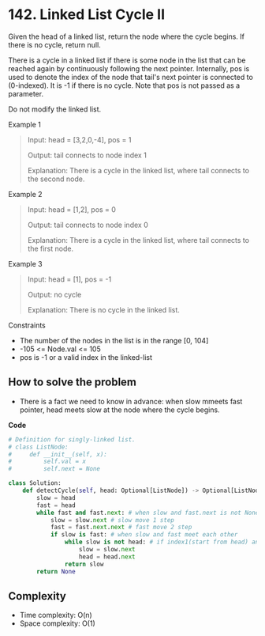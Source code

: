 # 142. Linked List Cycle II
<Badge type="warning" text="Medium" />[<Badge type="info" text="LeetCode" />](https://leetcode.com/problems/linked-list-cycle-ii/)

Given the head of a linked list, return the node where the cycle begins. If there is no cycle, return null.

There is a cycle in a linked list if there is some node in the list that can be reached again by continuously following the next pointer. Internally, pos is used to denote the index of the node that tail's next pointer is connected to (0-indexed). It is -1 if there is no cycle. Note that pos is not passed as a parameter.

Do not modify the linked list.


Example 1
> Input: head = [3,2,0,-4], pos = 1
>
> Output: tail connects to node index 1
>
> Explanation: There is a cycle in the linked list, where tail connects to the second node.

Example 2
> Input: head = [1,2], pos = 0
>
> Output: tail connects to node index 0
>
> Explanation: There is a cycle in the linked list, where tail connects to the first node.

Example 3
> Input: head = [1], pos = -1
>
> Output: no cycle
>
> Explanation: There is no cycle in the linked list.

Constraints
- The number of the nodes in the list is in the range [0, 104]
- -105 <= Node.val <= 105
- pos is -1 or a valid index in the linked-list

## How to solve the problem

- There is a fact we need to know in advance: when slow mmeets fast pointer, head meets slow at the node where the cycle begins.

**Code**

```Python
# Definition for singly-linked list.
# class ListNode:
#     def __init__(self, x):
#         self.val = x
#         self.next = None

class Solution:
    def detectCycle(self, head: Optional[ListNode]) -> Optional[ListNode]:
        slow = head
        fast = head
        while fast and fast.next: # when slow and fast.next is not None
            slow = slow.next # slow move 1 step
            fast = fast.next.next # fast move 2 step
            if slow is fast: # when slow and fast meet each other
                while slow is not head: # if index1(start from head) and slow(move 1 step everytime) is not meet, then keep moving
                    slow = slow.next
                    head = head.next
                return slow
        return None
```

## Complexity
- Time complexity: O(n)
- Space complexity: O(1) 